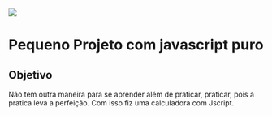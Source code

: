 <img src="https://i.ibb.co/qpQz3M2/calc.png" border="0">

 # Pequeno Projeto com javascript puro 
## Objetivo
Não tem outra maneira para se aprender além de praticar, praticar, pois a pratica leva a perfeição.
Com isso fiz uma calculadora com Jscript.
